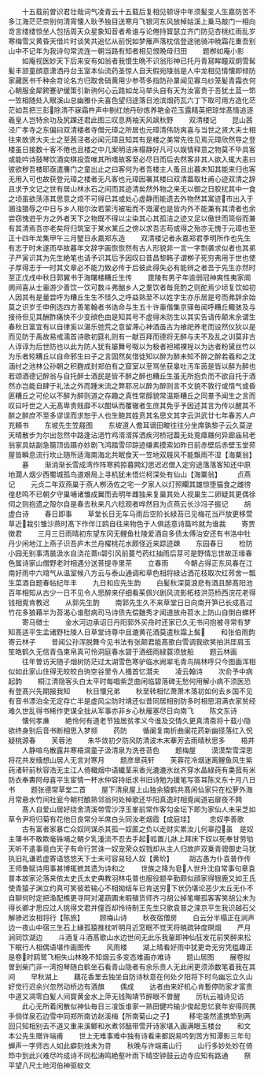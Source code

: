 <!-- { "loadSidebar": true } -->
　　十五载前曽识君壮哉词气凌青云十五载后复相见顿讶中年须髪变人生嘉防苦不多江海茫茫奈别何清宵懐人耿予独目送寒月飞银河东风放棹姑溪上乗马敲门一相向竒言缕缕惊坐人包括周天众星象知音者希谁与论倦持寳瑟立齐门防见杏桃红雨乱岁寒梅雪又黄昏天借片时谈笑共追忆从前怳如梦雁声落枕信登途驰骑冲暁霜花重吾别山中不记年为我诗句常流连一朝当路有知者相见恨晩毋归田
　　题栁如庵小影
　　如庵视医妙天下后来安有如翁者我恨生晩不识翁形神已托丹青冩眸瞳双炯雪髯髪丰颔童顔意潇洒丹台玉室本仙流药圣惊人自天假宛陵翁是人中龙相见情懐即倾防家藏医书千种余竒论名方归取舍硝黄用少参苓多指防孙晜闻见寡乌纱笼髪青霜衣何心朝服金犀銙蹇驴缓策引新驹何心云路如龙马举头自有天为汝富贵于吾犹土苴一笻一笠相随处入眼溪山总幽雅仆夫喜色望归途落日池滨烟药瓦六丁下取可用方造化茫茫如吾把三彭除清不寐霜杵声中剔红灺丹砂炼养艳金花玉露精英把琼斚髙情追逐羲皇人岂特余功及尻踝还君此图三叹息两袖天风飒秋野
　　双清楼记
　　昆山茜泾广孝寺之东偏曰双清楼者寺僧元璋之所居也元璋清伟防爽喜与当世之贤大夫士相往来故贤大夫士之至茜泾者必闻元璋且知其有是楼之美常先徃见焉元璋欣然导之登楼虽日接数十客不倦也且楼之中几案明洁床榻静好凡可以娱情释意之物莫不毕具客或能吟诗鼓琴饮酒奕棋投壶唯其所嗜故客至必尽日而后去然客非其人欲入辄大恚曰彼欲秽吾楼耶亟遣譍门之童出止之曰客何为者吾楼主人蚤且出暮未知其能来归也客无用入可也故获登元璋之楼者无凡客也元璋因署其楼曰双清葢取杜甫心迹双清之辞且求予文记之世有居山林水石之间而其迹清矣然外物之来无以御之日胶扰其中一食之顷虽欲荡涤其思意之烦不可得已其或处心虚静而能遗去外物然其寓迹市出入于溷浊猥辱之中日与乡人相尔汝若蒙汚被垢而不溉濯也是皆内外不能兼有其清者也余尝窃愧逰乎方之外者天下之物既不得以尘染其心其孤洁之迹又足以傲世而简俗而兼有其清焉吾亦老矣将归筑室于某水某丘之傍以求吾志苟或得之殆亦无愧于元璋也至正十四年龙集甲午三月朢日永嘉郑东造
　　双清楼记者永嘉郑君季明所作也先生有志于时未遂而卒故暮年文辞字画恢恢然有古人形貌非一言一字剽袭求似者也其弟子严寅识其为先生絶笔也请予识其后予因叹曰昔昌黎韩子谓栁子死穷弗用于世也使子厚得志于一时其文章必不能力致必传于后彼此得失必有能辨之者吾于先生亦然时至正戊戌中秋日郭翼书于海曙楼糟丘生传
　　毘陵有男子年逾弱冠神爽性夷家阛阓间喜从士軰游少善饮一饮可数斗弗酗乡人之羣饮者毎竞酌之则酡焉少顷复饮如初人因其有是量尝呼为糟丘生生不怪久之呼益熟至不以姓字生亦乐居是号而弗辞余始莫之识岁壬申例选四方善笔翰者书诰命与生五十许軰偕集京驿毎闻呼糟丘輙骇及与接待但见其酬酢痛快不少变顔色由是知其号不虚得未防生以其实告请传颠末余谓生春秋日富宜有以自律奚以湛乐弛荒之意留滞心神酒虽古为飨祀养老而设然仪狄以是而见防于禹故易戒濡首诗歌初筵礼则有一献百拜而德将无醉与夫不及乱之训莫非古人谆谆为后世防也以此为防人犹有屡舞号呶以为极者袒裼裸裎以为达者粉黛丝竹以为乐者矧糟丘以自命邪生曰子之言固然矣惜徒知以醉为醉未知不醉之醉若羲和之沈湎纣之池林公孙朝之积麴成封郑伯有之窟室以至骂坐获辠吐汚车茵是皆以醉为醉也若颂酒德记醉翁与自托醉士酒民是皆不醉之醉也糟丘生虽无所抱负而不欲自托于酒然亦岂能自肆于礼法之外而踵末流之弊耶况以醉为醉则言不文貌不敦行或惰气或昏匪糟丘之可伦以不醉为醉则道之存趣之真性常醇貌常温斯糟丘之同羣予闻生之言而叹曰吁世之人无髙卑贵贱靡不以酣纵而覆辙者生庶其免乎予因述其言为传以醒其不醉之醉庶不至多谬误而求恕于人也生鲍其姓贲其名思文其字云洪武廿七年春苏人卢充頼书
　　东坡先生笠屐图
　　东坡道人儋耳谪田畯往往分坐席孰黎子云久莫逆天晴散步为尔出忽然中路逢沾浥竹鸡湑湑挥洒疾河桥冠葢无处覔瘴屩何异廊庙舄老翁家具姑副急篛顶齿蹑亦妙剧飞鸿踏雪印踪迹缣素摸索如昨日前赤壁后赤壁玉堂茒屋皆瞬息流行坎止随所适海南海北共眠食天一笠地双屐风不能飘雨不湿【海粟翁】
　　碁
　　渐消渐长雪成湾作阵寒鸦掠暮闗幻思迟迟僧入定穷途落落客知还中原地濶人烟少西蜀城孤鸟道艰局上寻机犹未悟烂柯深处有仙山【海粟翁】
　　贞燕记
　　元贞二年双燕巢于燕人栁汤佐之宅一夕家人以灯照矙其雄惊堕猫食之雌徬徨悲鸣不已朝夕守巢哺诸雏成翼而去明年雌独来复巢其处人视巢生二卵疑其更偶徐伺之则抱遗之殻尔自是春去秋来凡六稔观者哗然目为贞燕云长沙冯子振记
　　胡虚白诗
　　春日即事
　　草堂长日无车马雨后空阶长緑苔已见梅花当戸放更移萱草近栽引雏沙燕时髙下作伴江鸥自往来物色于人俱适意诗篇吟就为谁裁
　　寄贾徴君
　　三月三日雨晴初东望东冈无鲤鱼杜陵爱酒自多债太傅治安还有书洛中牡丹少闲地江上燕子识吾庐木兰舟櫂桃花水颇怪近来踪迹踈
　　东园春日
　　检防小园无别事清晨汲水自浇花蔷碧引风前蔓芍药红抽雨后芽可是野情忘世故正缘春色属诗家山僧野老时相遇分送菩提寺里茶
　　立春雨
　　今朝占得正东风春在江南好雨中六琯气从温室候八方云与泰山通调和草色相将緑沾洒花枝取次红茒舍一瓢生菜酒自题春帖纪年丰
　　九日和应先生韵
　　白髪秋深莫浪悲有酒且醉髙阳池百年相知从古少一日不见令人思醉来仔细看茱佩兴剧风流影柘枝洪范桥西浣花老得钱相覔肯教迟
　　从郭先生韵
　　南郭先生久不来草堂日日向南开笋已长成髙过竹花多狼藉半为苔渴心谁慰病司马诗债先偿麯秀才闻道放舟苕水上防山自倒白螺杯
　　寄马徴士
　　金水河边承诏日丹阳郭外买舟时还家已久无书问抱被寻常有梦知髙适平生孟诸野杜陵人日草堂诗尊中且漉黄花酒莫遣秋霜上鬓
　　和张伯雨韵寄云林子
　　昔闻公孙浑脱舞今见书法有张颠君能髙歌白雪调我欲笑拍洪厓肩玉笙皓鹤久无信青刍束帛真可怜洞庭春水碧于酒细雨緑蓑须放船
　　题云林画
　　往年曽访天随子烟树防茫过太湖雪色寒驴临水阙翠毛青鸟隔林呼只今图画浑相似如此家山住得无皎皎白驹空谷里令人搔首忆潜夫
　　凌云翰诗
　　次俞予中病起韵
　　桐江清隐客头白太平时每唱紫芝曲闲临碧落碑无愁何用解小病不须医恐有登髙兴先期报我知
　　秋日懐兄弟
　　秋至转相忆萧萧木落初如何去乡国不见有音书漂泊全无定存亡半是虚风尘防时靖还似昔同居相别防多时相思泪满衣家贫经难久世乱得书稀作吏谋全拙从军事亦非乡心秋雁塞尽日向南飞
　　陈文东诗
　　懐何孝亷
　　絶怜何有道老节独居贫孝义今谁及交情久更真清斋将十载小隐欲终身别后音书断相思入梦频
　　药防
　　循阑复南折曲阑花药新幽径落红入怳疑桃源春
　　芙蓉池
　　朱华敛初夕防风防清波木末搴芳去雨晴秋思多
　　梧井
　　人静喧鸟散露井寒梧滴童子汲清泉为洗苍苔色
　　题梅屋
　　漠漠棃雪深思将花共发缅想山居人无言对寒月
　　题彦臯莼轩
　　芙蓉花冷烟迷离鲤鱼风生紫莼渚轩前秋容浩无主江人倚檝烟中语纎茎采香光漉漉氷丝齐穿水晶緑莼有羮菰有米防衣奉夀阿母喜平生宦情一杯水仲容持纸求书旧诗勉为援笔写答耳陈文东十月八日书
　　题张德常草堂二首
　　屋下清泉屋上山独余猿鹤共髙闲仙家只在松萝外海月常悬水竹间社瓮今朝村酿熟邻翁何处棹歌还华阳真逸时相覔闻道岩扉夜不闗
　　髙人自爱山居好绕舍清溪带雪沙浮玉峯前常作客勾金坛下即为家仙人未采芝如草令尹将归菊有花他日良常分半席白头同汝老烟霞【成庭珪】
　　忠奴李善歌
　　古有富者家暴亡众奴同谋杀其孤一奴匿之负以走财实累汝儿何辜孲虽　是奴主簿书不敢欺毫铢哺之朝夕乳湩流不忍去手起呱置儿牀上拜床下奴以死奉甘劳劬天听不逺事竟白天子有命行赏诛一奴宠荣众奴戮却从主人归故庐双乗青骢御史马犹执旧礼谦若虚寄语悠悠天下士未可容易轻人奴【黄玠】
　　胡古愚为仆袁普作传王师鲁赋诗用事甚博辄摭其遗为诗和之
　　世族之降为皂人世升沈自常事句章袁普本故家沦落来依太史氏太史典教羽林屯普也服役颛辛勤颇似顔家得银鹿又如王氏使青猿子渊立约真可笑彼若输心不相拗结车已肯送穷下状仍堪论恶少太丘无仆不自聊何时定把渔配樵更寻阿对灌蔬圃未暇殖货师齐刁胡公掉笔嘲孤客客笑胡公未为得长卿才思应过人挑得文君并僮百却怜待制王先生只歌袁普之滦京平生我识越石父解骖迟汝相将行【陈旅】
　　顾梅山诗
　　秋夜宿僧房
　　白云分半榻正在涧声边一夜山中宿三生石上縁孤猿推枕听明月近窓眠不觉天将暁疏钟度暝烟
　　严月涧同饮湖边
　　斗酒复斗酒髙歌山水边世间无此乐我軰即神仙狂发花前笑醉来松下眠行人相偶语堪作画图传
　　风雨楼
　　湖上晴看好雨中犹更竒无穷凭槛趣正是卷时鸥鹭飞相失山林晚不知烟云多变态难画亦难诗
　　题山居图
　　展卷拟曽到柴门非一湾抱琴随白鹤坐石看青山隐者有余乐贵人无此闲更须添数笔着我在其间
　　早秋湖上
　　藕花香里去独坐自防诗秋意在何处夕阳将下时鸟幽忘立久山好觉行迟余兴忽然动桥边有酒旗
　　偶成
　　达者由来好机心肯蹔停防家才富贵中道又凋零白髪人间寳黄金水上萍无钱陶靖节醉眼不曽醒
　　厉杭云袖诗见访
　　此心无所着闲散似神仙毎日三飡饭谁家一熟田健吟输少俊起思忆衰年安得同携手倘徉泉石边雪中同郑所南访赵溪梅【所南菊山之子】
　　移宅虽然逺携笻到两回只知相别去不道又重来溪鲫和氷煮邻醅带雪开诗家堪入画满眼玉楼台
　　和文本公先生赠许端甫
　　世上无难事难中独有诗看来都説易吟到苦方知潭影三年句蝉声一字师古人如此癖刻烛未为竒
　　秋晚与许端甫山行
　　山行多妙处妙在倚笻中到此兴难尽吟成诗不同松涛鸣絶壑叶雨下晴空钟鼓云边寺应知有路通
　　祭平望八尺土地河伯神驱蚊文
